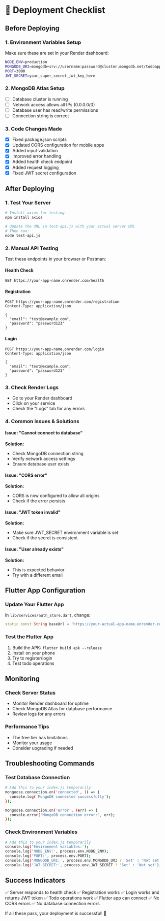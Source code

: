 # 🚀 Deployment Checklist

## Before Deploying

### 1. Environment Variables Setup
Make sure these are set in your Render dashboard:

```bash
NODE_ENV=production
MONGODB_URI=mongodb+srv://username:password@cluster.mongodb.net/todoapp
PORT=3000
JWT_SECRET=your_super_secret_jwt_key_here
```

### 2. MongoDB Atlas Setup
- [ ] Database cluster is running
- [ ] Network access allows all IPs (0.0.0.0/0)
- [ ] Database user has read/write permissions
- [ ] Connection string is correct

### 3. Code Changes Made
- [x] Fixed package.json scripts
- [x] Updated CORS configuration for mobile apps
- [x] Added input validation
- [x] Improved error handling
- [x] Added health check endpoint
- [x] Added request logging
- [x] Fixed JWT secret configuration

## After Deploying

### 1. Test Your Server
```bash
# Install axios for testing
npm install axios

# Update the URL in test-api.js with your actual server URL
# Then run:
node test-api.js
```

### 2. Manual API Testing
Test these endpoints in your browser or Postman:

#### Health Check
```
GET https://your-app-name.onrender.com/health
```

#### Registration
```
POST https://your-app-name.onrender.com/registration
Content-Type: application/json

{
  "email": "test@example.com",
  "password": "password123"
}
```

#### Login
```
POST https://your-app-name.onrender.com/login
Content-Type: application/json

{
  "email": "test@example.com",
  "password": "password123"
}
```

### 3. Check Render Logs
- Go to your Render dashboard
- Click on your service
- Check the "Logs" tab for any errors

### 4. Common Issues & Solutions

#### Issue: "Cannot connect to database"
**Solution:**
- Check MongoDB connection string
- Verify network access settings
- Ensure database user exists

#### Issue: "CORS error"
**Solution:**
- CORS is now configured to allow all origins
- Check if the error persists

#### Issue: "JWT token invalid"
**Solution:**
- Make sure JWT_SECRET environment variable is set
- Check if the secret is consistent

#### Issue: "User already exists"
**Solution:**
- This is expected behavior
- Try with a different email

## Flutter App Configuration

### Update Your Flutter App
In `lib/services/auth_store.dart`, change:
```dart
static const String baseUrl = 'https://your-actual-app-name.onrender.com';
```

### Test the Flutter App
1. Build the APK: `flutter build apk --release`
2. Install on your phone
3. Try to register/login
4. Test todo operations

## Monitoring

### Check Server Status
- Monitor Render dashboard for uptime
- Check MongoDB Atlas for database performance
- Review logs for any errors

### Performance Tips
- The free tier has limitations
- Monitor your usage
- Consider upgrading if needed

## Troubleshooting Commands

### Test Database Connection
```bash
# Add this to your index.js temporarily
mongoose.connection.on('connected', () => {
  console.log('MongoDB connected successfully');
});

mongoose.connection.on('error', (err) => {
  console.error('MongoDB connection error:', err);
});
```

### Check Environment Variables
```bash
# Add this to your index.js temporarily
console.log('Environment variables:');
console.log('NODE_ENV:', process.env.NODE_ENV);
console.log('PORT:', process.env.PORT);
console.log('MONGODB_URI:', process.env.MONGODB_URI ? 'Set' : 'Not set');
console.log('JWT_SECRET:', process.env.JWT_SECRET ? 'Set' : 'Not set');
```

## Success Indicators

✅ Server responds to health check
✅ Registration works
✅ Login works and returns JWT token
✅ Todo operations work
✅ Flutter app can connect
✅ No CORS errors
✅ No database connection errors

If all these pass, your deployment is successful! 🎉
